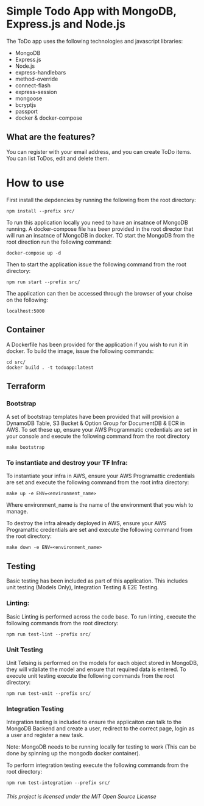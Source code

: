 # Simple Todo App with MongoDB, Express.js and Node.js
The ToDo app uses the following technologies and javascript libraries:
* MongoDB
* Express.js
* Node.js
* express-handlebars
* method-override
* connect-flash
* express-session
* mongoose
* bcryptjs
* passport
* docker & docker-compose

## What are the features?
You can register with your email address, and you can create ToDo items. You can list ToDos, edit and delete them. 

# How to use
First install the depdencies by running the following from the root directory:
```
npm install --prefix src/
```

To run this application locally you need to have an insatnce of MongoDB running. A docker-compose file has been provided in the root director that will run an insatnce of MongoDB in docker. TO start the MongoDB from the root direction run the following command:

```
docker-compose up -d
```

Then to start the application issue the following command from the root directory:
```
npm run start --prefix src/
```

The application can then be accessed through the browser of your choise on the following:

```
localhost:5000
```
## Container
A Dockerfile has been provided for the application if you wish to run it in docker. To build the image, issue the following commands:

```
cd src/
docker build . -t todoapp:latest
```

## Terraform

### Bootstrap
A set of bootstrap templates have been provided that will provision a DynamoDB Table, S3 Bucket & Option Group for DocumentDB & ECR in AWS. To set these up, ensure your AWS Programmatic credentials are set in your console and execute the following command from the root directory

```
make bootstrap
```

### To instantiate and destroy your TF Infra:

To instantiate your infra in AWS, ensure your AWS Programattic credentials are set and execute the following command from the root infra directory:

```
make up -e ENV=<environment_name>
```

Where environment_name is the name of the environment that you wish to manage.

To destroy the infra already deployed in AWS, ensure your AWS Programattic credentials are set and execute the following command from the root directory:

```
make down -e ENV=<environment_name>
```

## Testing

Basic testing has been included as part of this application. This includes unit testing (Models Only), Integration Testing & E2E Testing.

### Linting:
Basic Linting is performed across the code base. To run linting, execute the following commands from the root directory:

```
npm run test-lint --prefix src/
```

### Unit Testing
Unit Tetsing is performed on the models for each object stored in MongoDB, they will vdaliate the model and ensure that required data is entered. To execute unit testing execute the following commands from the root directory:

```
npm run test-unit --prefix src/
```

### Integration Testing
Integration testing is included to ensure the applicaiton can talk to the MongoDB Backend and create a user, redirect to the correct page, login as a user and register a new task. 

Note: MongoDB needs to be running locally for testing to work (This can be done by spinning up the mongodb docker container).

To perform integration testing execute the following commands from the root directory:

```
npm run test-integration --prefix src/
```


###### This project is licensed under the MIT Open Source License
